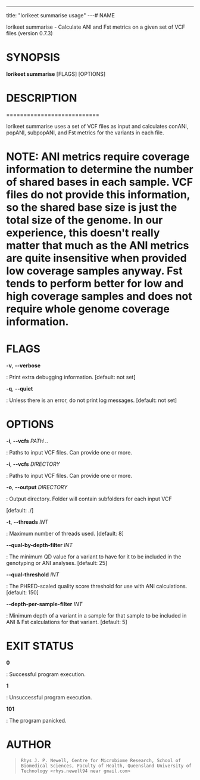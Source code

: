 ---
title: "lorikeet summarise usage"
---# NAME

lorikeet summarise - Calculate ANI and Fst metrics on a given set of VCF
files (version 0.7.3)

# SYNOPSIS

**lorikeet summarise** [FLAGS] [OPTIONS]

# DESCRIPTION

===========================

lorikeet summarise uses a set of VCF files as input and calculates
conANI, popANI, subpopANI, and Fst metrics for the variants in each
file.

NOTE: ANI metrics require coverage information to determine the number
of shared bases in each sample. VCF files do not provide this
information, so the shared base size is just the total size of the
genome. In our experience, this doesn\'t really matter that much as the
ANI metrics are quite insensitive when provided low coverage samples
anyway. Fst tends to perform better for low and high coverage samples
and does not require whole genome coverage information.
============================

# FLAGS

**-v**, **\--verbose**

:   Print extra debugging information. [default: not set]

**-q**, **\--quiet**

:   Unless there is an error, do not print log messages. [default: not
    set]

# OPTIONS

**-i**, **\--vcfs** *PATH ..*

:   Paths to input VCF files. Can provide one or more.

**-i**, **\--vcfs** *DIRECTORY*

:   Paths to input VCF files. Can provide one or more.

**-o**, **\--output** *DIRECTORY*

:   Output directory. Folder will contain subfolders for each input VCF

[default: ./]

**-t**, **\--threads** *INT*

:   Maximum number of threads used. [default: 8]

**\--qual-by-depth-filter** *INT*

:   The minimum QD value for a variant to have for it to be included in
    the genotyping or ANI analyses. [default: 25]

**\--qual-threshold** *INT*

:   The PHRED-scaled quality score threshold for use with ANI
    calculations. [default: 150]

**\--depth-per-sample-filter** *INT*

:   Minimum depth of a variant in a sample for that sample to be
    included in ANI & Fst calculations for that variant. [default: 5]

# EXIT STATUS

**0**

:   Successful program execution.

**1**

:   Unsuccessful program execution.

**101**

:   The program panicked.

# AUTHOR

>     Rhys J. P. Newell, Centre for Microbiome Research, School of Biomedical Sciences, Faculty of Health, Queensland University of Technology <rhys.newell94 near gmail.com>
